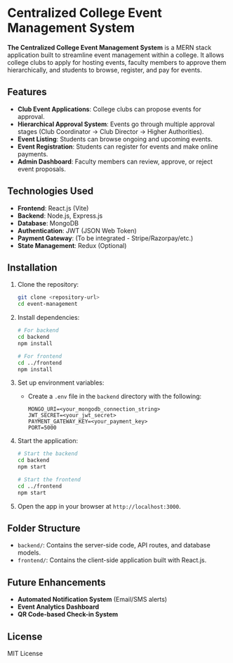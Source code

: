 # Centralized College Event Management System

**The Centralized College Event Management System** is a MERN stack application built to streamline event management within a college. It allows college clubs to apply for hosting events, faculty members to approve them hierarchically, and students to browse, register, and pay for events.

## Features

- **Club Event Applications**: College clubs can propose events for approval.
- **Hierarchical Approval System**: Events go through multiple approval stages (Club Coordinator → Club Director → Higher Authorities).
- **Event Listing**: Students can browse ongoing and upcoming events.
- **Event Registration**: Students can register for events and make online payments.
- **Admin Dashboard**: Faculty members can review, approve, or reject event proposals.

## Technologies Used

- **Frontend**: React.js (Vite)
- **Backend**: Node.js, Express.js
- **Database**: MongoDB
- **Authentication**: JWT (JSON Web Token)
- **Payment Gateway**: (To be integrated - Stripe/Razorpay/etc.)
- **State Management**: Redux (Optional)

## Installation

1. Clone the repository:
   ```bash
   git clone <repository-url>
   cd event-management
   ```

2. Install dependencies:
   ```bash
   # For backend
   cd backend
   npm install

   # For frontend
   cd ../frontend
   npm install
   ```

3. Set up environment variables:
   - Create a `.env` file in the `backend` directory with the following:
     ```env
     MONGO_URI=<your_mongodb_connection_string>
     JWT_SECRET=<your_jwt_secret>
     PAYMENT_GATEWAY_KEY=<your_payment_key>
     PORT=5000
     ```

4. Start the application:
   ```bash
   # Start the backend
   cd backend
   npm start

   # Start the frontend
   cd ../frontend
   npm start
   ```

5. Open the app in your browser at `http://localhost:3000`.

## Folder Structure

- `backend/`: Contains the server-side code, API routes, and database models.
- `frontend/`: Contains the client-side application built with React.js.

## Future Enhancements

- **Automated Notification System** (Email/SMS alerts)
- **Event Analytics Dashboard**
- **QR Code-based Check-in System**

## License
MIT License

